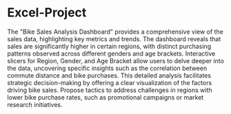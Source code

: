 # Excel-Project
The "Bike Sales Analysis Dashboard" provides a comprehensive view of the sales data, highlighting key metrics and trends. The dashboard reveals that sales are significantly higher in certain regions, with distinct purchasing patterns observed across different genders and age brackets. Interactive slicers for Region, Gender, and Age Bracket allow users to delve deeper into the data, uncovering specific insights such as the correlation between commute distance and bike purchases. This detailed analysis facilitates strategic decision-making by offering a clear visualization of the factors driving bike sales.
Propose tactics to address challenges in regions with lower bike purchase rates, such as promotional campaigns or market research initiatives.
